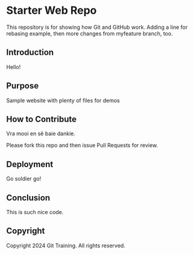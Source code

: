 # Starter Web Repo

This repository is for showing how Git and GitHub work. Adding a line for rebasing example, then more changes from myfeature branch, too.

## Introduction

Hello!

## Purpose

Sample website with plenty of files for demos

## How to Contribute

Vra mooi en sê baie dankie.

Please fork this repo and then issue Pull Requests for review.

## Deployment

Go soldier go!

## Conclusion

This is such nice code.

## Copyright
Copyright 2024 Git Training. All rights reserved.